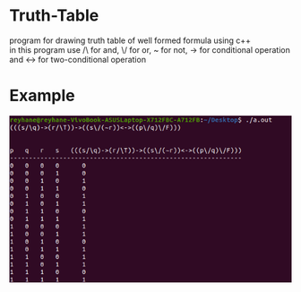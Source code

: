 # Truth-Table  
program for drawing truth table of well formed formula using c++  
in this program use /\ for and, \\/ for or, ~ for not, -> for conditional operation and <-> for two-conditional operation
# Example  
![see example picture here](example.png)  

